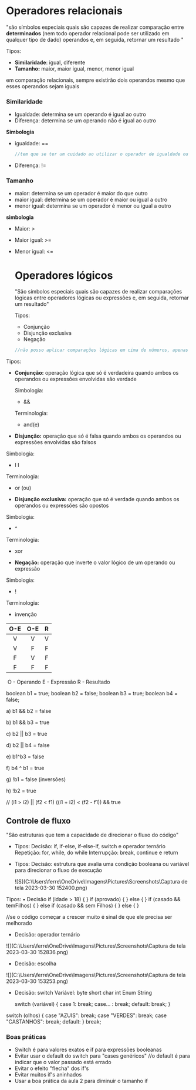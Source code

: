 # Operadores relacionais

"são símbolos especiais quais são capazes de realizar comparação entre **determinados** (nem todo operador relacional pode ser utilizado em qualquer tipo de dado) operandos e, em seguida, retornar um resultado "

Tipos:

* **Similaridade**: igual, diferente
* **Tamanho:** maior, maior igual, menor, menor igual 

em comparação relacionais, sempre existirão dois operandos mesmo que esses operandos sejam iguais 

### **Similaridade**  

* Igualdade: determina se um operando é igual ao outro
* Diferença: determina se um operando não é igual ao outro

**Simbologia**

* igualdade: == 

  ```java
  //tem que se ter um cuidado ao utilizar o operador de igualdade ou de diferença com classes de objetos
  ```
* Diferença: !=

### **Tamanho**

* maior: determina se um operador é maior do que outro
* maior igual: determina se um operador é maior ou igual a outro
* menor igual: determina se um operador é menor ou igual a outro

**simbologia**

* Maior: >

* Maior igual: >=

* Menor igual: <=

  

  # Operadores lógicos

  "São símbolos especiais quais são capazes de realizar comparações lógicas entre operadores lógicas ou expressões e, em seguida, retornar um resultado"

  

  Tipos:

  * Conjunção 
  * Disjunção exclusiva
  * Negação

  ```java
  //não posso aplicar comparações lógicas em cima de números, apenas em relacionais, lógicos não. A não ser que esses números estejam dentro de expressões
  ```

  

Tipos:

* **Conjunção:** operação lógica que só é verdadeira quando ambos os operandos ou expressões envolvidas são verdade

  Simbologia:  

  * && 

  Terminologia:

  - and(e)

* **Disjunção:** operação que só é falsa quando ambos os operandos ou expressões envolvidas são falsos

Simbologia:

* I I

Terminologia:

* or (ou)

* **Disjunção exclusiva:** operação que só é verdade quando ambos os operandos ou expressões são opostos

Simbologia:

* ^

Terminologia:

* xor

* **Negação:** operação que inverte o valor lógico de um operando ou expressão

Simbologia:

* !

Terminologia:

* invenção

| O-E  | O-E  |  R   |
| :--: | :--: | :--: |
|  V   |  V   |  V   |
|  V   |  F   |  F   |
|  F   |  V   |  F   |
|  F   |  F   |  F   |



​				O - Operando E - Expressão R - Resultado



boolean b1 = true; boolean b2 = false;
boolean b3 = true; boolean b4 = false;

a) b1 && b2 = false

b) b1 && b3 = true

c) b2 || b3 = true

d) b2 || b4 = false

e) b1^b3 = false

f) b4 ^ b1 = true

g) !b1 = false (inversões)

h) !b2 = true 

// (i1 > i2) || (f2 < f1) ((i1 + i2) < (f2 - f1)) && true



## Controle de fluxo

"São estruturas que tem a capacidade de direcionar o fluxo do código"

* Tipos:
  Decisão: if, if-else, if-else-if, switch e operador ternário
  Repetição: for, while, do while
  Interrupção: break, continue e return

* Tipos:
  Decisão: estrutura que avalia uma condição booleana ou variável para direcionar o fluxo de execução

   ![S](C:\Users\ferre\OneDrive\Imagens\Pictures\Screenshots\Captura de tela 2023-03-30 152400.png)

Tipos:
• Decisão
if (idade > 18) {
}
if (aprovado) {
} else {
}
if (casado && temFilhos) {
} else if (casado && sem Filhos) {
} else {
}

//se o código começar a crescer muito é sinal de que ele precisa ser melhorado

* Decisão: operador ternário

![](C:\Users\ferre\OneDrive\Imagens\Pictures\Screenshots\Captura de tela 2023-03-30 152836.png)

* Decisão: escolha

![](C:\Users\ferre\OneDrive\Imagens\Pictures\Screenshots\Captura de tela 2023-03-30 153253.png)

* Decisão: switch
  Variável:
  byte
  short
  char
  int
  Enum
  String

   switch (variável) {
  case 1:
  break;
  case... :
  break;
  default:
  break;
  }

switch (olhos) { case "AZUIS": break;
case "VERDES":
break;
case "CASTANHOS": break; default: }
break;

### Boas práticas

* Switch é para valores exatos e if para expressões booleanas
* Evitar usar o default do switch para "cases genéricos" //o default é para indicar que o valor passado está errado
* Evitar o efeito "flecha" dos if's
* Evitar muitos if's aninhados
* Usar a boa prática da aula 2 para diminuir o tamanho if

